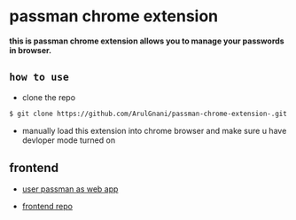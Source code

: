 # passman chrome extension

**this is passman chrome extension allows you to manage your passwords in browser.**

## `how to use`

- clone the repo 
``` bash 
$ git clone https://github.com/ArulGnani/passman-chrome-extension-.git
```

- manually load this extension into chrome browser and make sure u have devloper mode turned on 

## frontend 
 
- [user passman as web app](https://passman-v4.netlify.app/)

- [frontend repo](https://github.com/ArulGnani/passman-v4-fontend)
